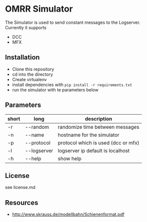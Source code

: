 # OMRR Simulator

The Simulator is used to send constant messages to the Logserver. Currently it supports 
* DCC
* MFX

## Installation
* Clone this repository
* cd into the directory
* Create virtualenv
* install dependencies with ```pip install -r requirements.txt```
* run the simulator with te parameters below

## Parameters
| short | long        | description                         |
|-------|-------------|-------------------------------------|
| -r    | --random    | randomize time between messages     |
| -n    | --name      | hostname for the simulator          |
| -p    | --protocol  | protocol which is used (dcc or mfx) |
| -l    | --logserver | logserver ip default is localhost   |
| -h    | --help      | show help                           |

## License
see license.md

## Resources
* http://www.skrauss.de/modellbahn/Schienenformat.pdf